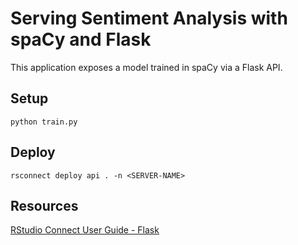 # Serving Sentiment Analysis with spaCy and Flask

This application exposes a model trained in spaCy via a Flask API.
## Setup

```
python train.py
```
## Deploy

```
rsconnect deploy api . -n <SERVER-NAME>
```

## Resources

[RStudio Connect User Guide - Flask](https://docs.rstudio.com/connect/user/flask/)